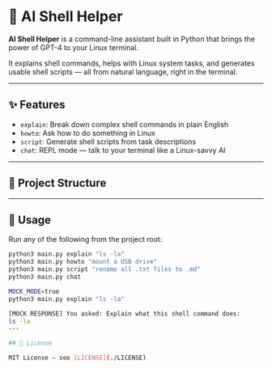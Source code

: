 # 🧠 AI Shell Helper

**AI Shell Helper** is a command-line assistant built in Python that brings the power of GPT-4 to your Linux terminal.

It explains shell commands, helps with Linux system tasks, and generates usable shell scripts — all from natural language, right in the terminal.

---

## ✨ Features

- `explain`: Break down complex shell commands in plain English  
- `howto`: Ask how to do something in Linux  
- `script`: Generate shell scripts from task descriptions  
- `chat`: REPL mode — talk to your terminal like a Linux-savvy AI

---

## 📁 Project Structure
---

## 🚀 Usage

Run any of the following from the project root:

```bash
python3 main.py explain "ls -la"
python3 main.py howto "mount a USB drive"
python3 main.py script "rename all .txt files to .md"
python3 main.py chat

MOCK_MODE=true
python3 main.py explain "ls -la"

[MOCK RESPONSE] You asked: Explain what this shell command does:
ls -la
---

## 📜 License

MIT License — see [LICENSE](./LICENSE)

